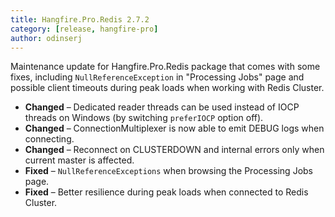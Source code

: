 ```yaml
---
title: Hangfire.Pro.Redis 2.7.2
category: [release, hangfire-pro]
author: odinserj
---
```


Maintenance update for Hangfire.Pro.Redis package that comes with some fixes, including `NullReferenceException` in "Processing Jobs" page and possible client timeouts during peak loads when working with Redis Cluster.

* **Changed** – Dedicated reader threads can be used instead of IOCP threads on Windows (by switching `preferIOCP` option off).
* **Changed** – ConnectionMultiplexer is now able to emit DEBUG logs when connecting.
* **Changed** – Reconnect on CLUSTERDOWN and internal errors only when current master is affected.
* **Fixed** – `NullReferenceExceptions` when browsing the Processing Jobs page.
* **Fixed** – Better resilience during peak loads when connected to Redis Cluster.
